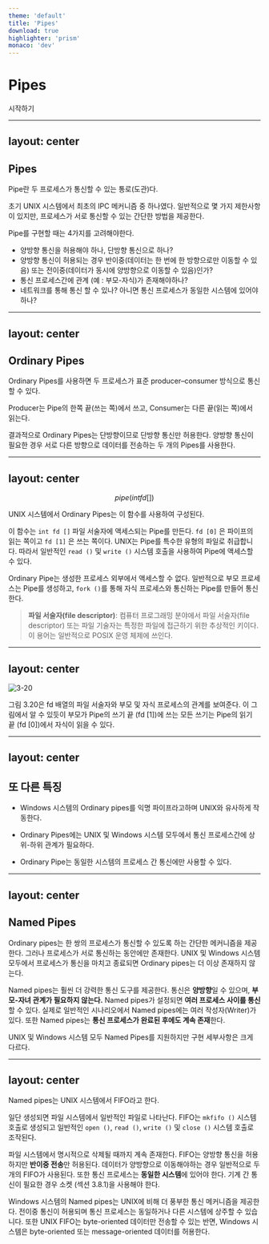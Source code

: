 ```yaml
---
theme: 'default'
title: 'Pipes'
download: true
highlighter: 'prism'
monaco: 'dev'
---
```


# Pipes

<div class="pt-8">
  <span @click="next" class="px-2 p-1 rounded cursor-pointer hover:bg-white hover:bg-opacity-10">
    시작하기 <carbon:arrow-right class="inline"/>
  </span>
</div>

---
layout: center
---

## Pipes

Pipe란 두 프로세스가 통신할 수 있는 통로(도관)다.

초기 UNIX 시스템에서 최초의 IPC 메커니즘 중 하나였다. 일반적으로 몇 가지 제한사항이 있지만, 프로세스가 서로 통신할 수 있는 간단한 방법을 제공한다. 

Pipe를 구현할 때는 4가지를 고려해야한다.

- 양방향 통신을 허용해야 하나, 단방향 통신으로 하나?
- 양방향 통신이 허용되는 경우 반이중(데이터는 한 번에 한 방향으로만 이동할 수 있음) 또는 전이중(데이터가 동시에 양방향으로 이동할 수 있음)인가?
- 통신 프로세스간에 관계 (예 : 부모-자식)가 존재해야하나?
- 네트워크를 통해 통신 할 수 있나? 아니면 통신 프로세스가 동일한 시스템에 있어야 하나?

---
layout: center
---

## **Ordinary Pipes**

Ordinary Pipes를 사용하면 두 프로세스가 표준 producer–consumer 방식으로 통신할 수 있다. 

Producer는 Pipe의 한쪽 끝(쓰는 쪽)에서 쓰고, Consumer는 다른 끝(읽는 쪽)에서 읽는다.

결과적으로 Ordinary Pipes는 단방향이므로 단방향 통신만 허용한다. 양방향 통신이 필요한 경우 서로 다른 방향으로 데이터를 전송하는 두 개의 Pipes를 사용한다. 

---
layout: center
---

$$
pipe(int fd[])
$$

UNIX 시스템에서 Ordinary Pipes는 이 함수를 사용하여 구성된다.

이 함수는 `int fd []` 파일 서술자에 액세스되는 Pipe를 만든다. `fd [0]` 은 파이프의 읽는 쪽이고 `fd [1]` 은 쓰는 쪽이다. UNIX는 Pipe를 특수한 유형의 파일로 취급합니다. 따라서 일반적인 `read ()` 및 `write ()` 시스템 호출을 사용하여 Pipe에 액세스할 수 있다.

Ordinary Pipe는 생성한 프로세스 외부에서 액세스할 수 없다. 
일반적으로 부모 프로세스는 Pipe를 생성하고, `fork ()`를 통해 자식 프로세스와 통신하는 Pipe를 만들어 통신한다. 

> **파일 서술자(file descriptor)**: 컴퓨터 프로그래밍 분야에서 파일 서술자(file descriptor) 또는 파일 기술자는 특정한 파일에 접근하기 위한 추상적인 키이다. 이 용어는 일반적으로 POSIX 운영 체제에 쓰인다.

---
layout: center
---

<img class="w-1/2" border="rounded" src="https://user-images.githubusercontent.com/24274424/117546193-32c63200-b064-11eb-9dc7-7678ffbb6dc5.png" alt="3-20">

그림 3.20은 fd 배열의 파일 서술자와 부모 및 자식 프로세스의 관계를 보여준다. 이 그림에서 알 수 있듯이 부모가 Pipe의 쓰기 끝 (fd [1])에 쓰는 모든 쓰기는 Pipe의 읽기 끝 (fd [0])에서 자식이 읽을 수 있다.

---
layout: center
---

## 또 다른 특징

- Windows 시스템의 Ordinary pipes를 익명 파이프라고하며 UNIX와 유사하게 작동한다. 

- Ordinary Pipes에는 UNIX 및 Windows 시스템 모두에서 통신 프로세스간에 상위-하위 관계가 필요하다. 

- Ordinary Pipe는 동일한 시스템의 프로세스 간 통신에만 사용할 수 있다.

---
layout: center
---

## **Named Pipes**

Ordinary pipes는 한 쌍의 프로세스가 통신할 수 있도록 하는 간단한 메커니즘을 제공한다. 그러나 프로세스가 서로 통신하는 동안에만 존재한다. UNIX 및 Windows 시스템 모두에서 프로세스가 통신을 마치고 종료되면 Ordinary pipes는 더 이상 존재하지 않는다.

Named pipes는 훨씬 더 강력한 통신 도구를 제공한다. 통신은 **양방향**일 수 있으며, **부모-자녀 관계가 필요하지 않는다.** Named pipes가 설정되면 **여러 프로세스 사이를 통신**할 수 있다. 실제로 일반적인 시나리오에서 Named pipes에는 여러 작성자(Writer)가 있다. 또한 Named pipes는 **통신 프로세스가 완료된 후에도 계속 존재**한다. 

UNIX 및 Windows 시스템 모두 Named Pipes를 지원하지만 구현 세부사항은 크게 다르다.

---
layout: center
---

Named pipes는 UNIX 시스템에서 FIFO라고 한다. 

일단 생성되면 파일 시스템에서 일반적인 파일로 나타난다. FIFO는 `mkfifo ()` 시스템 호출로 생성되고 일반적인 `open ()`, `read ()`, `write ()` 및 `close ()` 시스템 호출로 조작된다.

파일 시스템에서 명시적으로 삭제될 때까지 계속 존재한다. FIFO는 양방향 통신을 허용하지만 **반이중 전송**만 허용된다. 데이터가 양방향으로 이동해야하는 경우 일반적으로 두 개의 FIFO가 사용된다. 또한 통신 프로세스는 **동일한 시스템**에 있어야 한다. 기계 간 통신이 필요한 경우 소켓 (섹션 3.8.1)을 사용해야 한다.

Windows 시스템의 Named pipes는 UNIX에 비해 더 풍부한 통신 메커니즘을 제공한다. 전이중 통신이 허용되며 통신 프로세스는 동일하거나 다른 시스템에 상주할 수 있습니다. 또한 UNIX FIFO는 byte-oriented 데이터만 전송할 수 있는 반면, Windows 시스템은 byte-oriented 또는 message-oriented 데이터를 허용한다.

